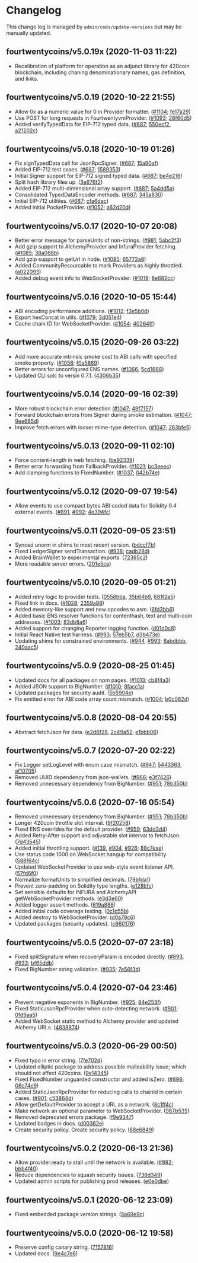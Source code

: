 Changelog
=========

This change log is managed by `admin/cmds/update-versions` but may be manually updated.

fourtwentycoins/v5.0.19x (2020-11-03 11:22)
---------------------------------
  - Recalibration of platform for operation as an adjunct library for 420coin blockchain, including chaning denominationary names, gas definition, and links.

fourtwentycoins/v5.0.19 (2020-10-22 21:55)
---------------------------------

  - Allow 0x as a numeric value for 0 in Provider formatter. ([#1104](https://github.com/420integrated/fourtwentycoins.js/issues/1104); [fe17a29](https://github.com/420integrated/fourtwentycoins.js/commit/fe17a295816214d063f3d6bd4f3273e0ce0c3eac))
  - Use POST for long requests in FourtwentyvmProvider. ([#1093](https://github.com/420integrated/fourtwentycoins.js/issues/1093); [28f60d5](https://github.com/420integrated/fourtwentycoins.js/commit/28f60d5ef83665541c8c1b432f8e173d73cb8227))
  - Added verifyTypedData for EIP-712 typed data. ([#687](https://github.com/420integrated/fourtwentycoins.js/issues/687); [550ecf2](https://github.com/420integrated/fourtwentycoins.js/commit/550ecf2f25b90f6d8996583489a218dbf2306ebc), [a21202c](https://github.com/420integrated/fourtwentycoins.js/commit/a21202c66b392ec6f91296d66551dffca742cf0a))

fourtwentycoins/v5.0.18 (2020-10-19 01:26)
---------------------------------

  - Fix signTypedData call for JsonRpcSigner. ([#687](https://github.com/420integrated/fourtwentycoins.js/issues/687); [15a90af](https://github.com/420integrated/fourtwentycoins.js/commit/15a90af5be75806e26f589f0a3f3687c0fb1c672))
  - Added EIP-712 test cases. ([#687](https://github.com/420integrated/fourtwentycoins.js/issues/687); [1589353](https://github.com/420integrated/fourtwentycoins.js/commit/15893537c3d9c92fe8748a3e9617d133d1d5d6a7))
  - Initial Signer support for EIP-712 signed typed data. ([#687](https://github.com/420integrated/fourtwentycoins.js/issues/687); [be4e216](https://github.com/420integrated/fourtwentycoins.js/commit/be4e2164e64dfa0697561763e8079120a485a566))
  - Split hash library files up. ([3e676f2](https://github.com/420integrated/fourtwentycoins.js/commit/3e676f21b00931ed966f4561e4f28792a1f8f154))
  - Added EIP-712 multi-dimensional array support. ([#687](https://github.com/420integrated/fourtwentycoins.js/issues/687); [5a4dd5a](https://github.com/420integrated/fourtwentycoins.js/commit/5a4dd5a70377d3e86823d279d6ff466d03767644))
  - Consolidated TypedDataEncoder methods. ([#687](https://github.com/420integrated/fourtwentycoins.js/issues/687); [345a830](https://github.com/420integrated/fourtwentycoins.js/commit/345a830dc4bc869d5f3edfdc27465797e7663055))
  - Initial EIP-712 utilities. ([#687](https://github.com/420integrated/fourtwentycoins.js/issues/687); [cfa6dec](https://github.com/420integrated/fourtwentycoins.js/commit/cfa6dec29314fe485df283974612d40550bc4179))
  - Added initial PocketProvider. ([#1052](https://github.com/420integrated/fourtwentycoins.js/issues/1052); [a62d20d](https://github.com/420integrated/fourtwentycoins.js/commit/a62d20d86f2d545b9a7bcda5418993790b7db91c))

fourtwentycoins/v5.0.17 (2020-10-07 20:08)
---------------------------------

  - Better error message for parseUnits of non-strings. ([#981](https://github.com/420integrated/fourtwentycoins.js/issues/981); [5abc2f3](https://github.com/420integrated/fourtwentycoins.js/commit/5abc2f36e20eef79a935961f3dd8133b5528d9e5))
  - Add gzip support to AlchemyProivder and InfuraProvider fetching. ([#1085](https://github.com/420integrated/fourtwentycoins.js/issues/1085); [38a068b](https://github.com/420integrated/fourtwentycoins.js/commit/38a068bcea3f251c8f3a349a90fcb077a39d23ad))
  - Add gzip support to getUrl in node. ([#1085](https://github.com/420integrated/fourtwentycoins.js/issues/1085); [65772a8](https://github.com/420integrated/fourtwentycoins.js/commit/65772a8e1a55d663bdb67e3a2b160fecc9f986ef))
  - Added CommunityResourcable to mark Providers as highly throttled. ([a022093](https://github.com/420integrated/fourtwentycoins.js/commit/a022093ce03f55db7ba2cac36e365d1af39ac45b))
  - Added debug event info to WebSocketProvider. ([#1018](https://github.com/420integrated/fourtwentycoins.js/issues/1018); [8e682cc](https://github.com/420integrated/fourtwentycoins.js/commit/8e682cc8481c6051a6f8115b29d78f4996120ccd))

fourtwentycoins/v5.0.16 (2020-10-05 15:44)
---------------------------------

  - ABI encoding performance additions. ([#1012](https://github.com/420integrated/fourtwentycoins.js/issues/1012); [f3e5b0d](https://github.com/420integrated/fourtwentycoins.js/commit/f3e5b0ded1b227a377fd4799507653c95c76e353))
  - Export hexConcat in utils. ([#1079](https://github.com/420integrated/fourtwentycoins.js/issues/1079); [3d051e4](https://github.com/420integrated/fourtwentycoins.js/commit/3d051e454db978f58c7b38ff4484096c3eb85b94))
  - Cache chain ID for WebSocketProvider. ([#1054](https://github.com/420integrated/fourtwentycoins.js/issues/1054); [40264ff](https://github.com/420integrated/fourtwentycoins.js/commit/40264ff9006156ba8441e6101e5a7149a5cf03f6))

fourtwentycoins/v5.0.15 (2020-09-26 03:22)
---------------------------------

  - Add more accurate intrinsic smoke cost to ABI calls with specified smoke property. ([#1058](https://github.com/420integrated/fourtwentycoins.js/issues/1058); [f0a5869](https://github.com/420integrated/fourtwentycoins.js/commit/f0a5869c53475e55a5f47d8651f609fff45dc9a7))
  - Better errors for unconfigured ENS names. ([#1066](https://github.com/420integrated/fourtwentycoins.js/issues/1066); [5cd1668](https://github.com/420integrated/fourtwentycoins.js/commit/5cd1668e0d29099c5b7ce1fdc1d0e8a41af1a249))
  - Updated CLI solc to versin 0.7.1. ([4306b35](https://github.com/420integrated/fourtwentycoins.js/commit/4306b3563a171baa9d7bf4872475a13c3434f834))

fourtwentycoins/v5.0.14 (2020-09-16 02:39)
---------------------------------

  - More robust blockchain error detection ([#1047](https://github.com/420integrated/fourtwentycoins.js/issues/1047); [49f7157](https://github.com/420integrated/fourtwentycoins.js/commit/49f71574f4799d685a5ae8fd24fe1134f752d70a))
  - Forward blockchain errors from Signer during smoke estimation. ([#1047](https://github.com/420integrated/fourtwentycoins.js/issues/1047); [9ee685d](https://github.com/420integrated/fourtwentycoins.js/commit/9ee685df46753c46cbbde12d05d6ea04f2b5ea3f))
  - Improve fetch errors with looser mime-type detection. ([#1047](https://github.com/420integrated/fourtwentycoins.js/issues/1047); [263bfe5](https://github.com/420integrated/fourtwentycoins.js/commit/263bfe5ce632790e0399d06a0ab660a501997998))

fourtwentycoins/v5.0.13 (2020-09-11 02:10)
---------------------------------

  - Force content-length in web fetching. ([be92339](https://github.com/420integrated/fourtwentycoins.js/commit/be923396962ea76bf0fb566dcf8801e58ccf0e7e))
  - Better error forwarding from FallbackProvider. ([#1021](https://github.com/420integrated/fourtwentycoins.js/issues/1021); [bc3eeec](https://github.com/420integrated/fourtwentycoins.js/commit/bc3eeeca39adb734f24019d0e942eff2eac6ad4d))
  - Add clamping functions to FixedNumber. ([#1037](https://github.com/420integrated/fourtwentycoins.js/issues/1037); [042b74e](https://github.com/420integrated/fourtwentycoins.js/commit/042b74e6ee648d4fa37bf674194273d8f4483bfb))

fourtwentycoins/v5.0.12 (2020-09-07 19:54)
---------------------------------

  - Allow events to use compact bytes ABI coded data for Solidity 0.4 external events. ([#891](https://github.com/420integrated/fourtwentycoins.js/issues/891), [#992](https://github.com/420integrated/fourtwentycoins.js/issues/992); [4e394fc](https://github.com/420integrated/fourtwentycoins.js/commit/4e394fc68019445ae4b4e201e41f95d6793dbe92))

fourtwentycoins/v5.0.11 (2020-09-05 23:51)
---------------------------------

  - Synced unorm in shims to most recent version. ([bdccf7b](https://github.com/420integrated/fourtwentycoins.js/commit/bdccf7b8d352ba400317266a0a37e6e290633e3c))
  - Fixed LedgerSigner sendTransaction. ([#936](https://github.com/420integrated/fourtwentycoins.js/issues/936); [cadb28d](https://github.com/420integrated/fourtwentycoins.js/commit/cadb28d6b364e68e43a06f7a9b8a31797afbd920))
  - Added BrainWallet to experimental exports. ([72385c2](https://github.com/420integrated/fourtwentycoins.js/commit/72385c228783a3158511b3cddc5cb4f9ce1dddae))
  - More readable server errors. ([201e5ce](https://github.com/420integrated/fourtwentycoins.js/commit/201e5ced9c38da2de1dd7518ffbf24284d477e80))

fourtwentycoins/v5.0.10 (2020-09-05 01:21)
---------------------------------

  - Added retry logic to provider tests. ([0558bba](https://github.com/420integrated/fourtwentycoins.js/commit/0558bba8eb1b783ef50bb37bcf4c9bae1f86f1e1), [35b64b9](https://github.com/420integrated/fourtwentycoins.js/commit/35b64b9a65e2c09ecb63b0eca712b45a3092c204), [681f2a5](https://github.com/420integrated/fourtwentycoins.js/commit/681f2a50b26d7954795dba5aec55bede4740e494))
  - Fixed link in docs. ([#1028](https://github.com/420integrated/fourtwentycoins.js/issues/1028); [2359a98](https://github.com/420integrated/fourtwentycoins.js/commit/2359a98641d99b26cf88ec892e3601a8a2c81c9c))
  - Added memory-like support and new opcodes to asm. ([6fd3bb6](https://github.com/420integrated/fourtwentycoins.js/commit/6fd3bb62d10eab1563dc4ddbd88732b4f484ec7a))
  - Added basic ENS resolver functions for contenthash, text and multi-coin addresses. ([#1003](https://github.com/420integrated/fourtwentycoins.js/issues/1003); [83db8a6](https://github.com/420integrated/fourtwentycoins.js/commit/83db8a6bd1364458dcfeea544de707df41890b4e))
  - Added support for changing Reporter logging function. ([d01d0c8](https://github.com/420integrated/fourtwentycoins.js/commit/d01d0c8448df40de52253f9e92889ab7e75c6a97))
  - Initial React Native test harness. ([#993](https://github.com/420integrated/fourtwentycoins.js/issues/993); [57eb5b7](https://github.com/420integrated/fourtwentycoins.js/commit/57eb5b777e2c67f1f8d74e41d3413e9f0564528d), [d3b473e](https://github.com/420integrated/fourtwentycoins.js/commit/d3b473e7c738fdfc65b6f1c8f80bcdacf9827d8a))
  - Updating shims for constrained environments. ([#944](https://github.com/420integrated/fourtwentycoins.js/issues/944), [#993](https://github.com/420integrated/fourtwentycoins.js/issues/993); [8abdbbb](https://github.com/420integrated/fourtwentycoins.js/commit/8abdbbbf633f96fde2346c4ae70e538895fd7829), [240aac5](https://github.com/420integrated/fourtwentycoins.js/commit/240aac568303deff14cbb2366b94c8c89cacefc1))

fourtwentycoins/v5.0.9 (2020-08-25 01:45)
--------------------------------

  - Updated docs for all packages on npm pages. ([#1013](https://github.com/420integrated/fourtwentycoins.js/issues/1013); [cb8f4a3](https://github.com/420integrated/fourtwentycoins.js/commit/cb8f4a3a4e378a749c6bbbddf46d8d79d35722cc))
  - Added JSON support to BigNumber. ([#1010](https://github.com/420integrated/fourtwentycoins.js/issues/1010); [8facc1a](https://github.com/420integrated/fourtwentycoins.js/commit/8facc1a5305b1f699aa3afc5a0a692abe7927652))
  - Updated packages for security audit. ([5b5904e](https://github.com/420integrated/fourtwentycoins.js/commit/5b5904ea9977ecf8c079a57593b627553f0126a0))
  - Fix emitted error for ABI code array count mismatch. ([#1004](https://github.com/420integrated/fourtwentycoins.js/issues/1004); [b0c082d](https://github.com/420integrated/fourtwentycoins.js/commit/b0c082d728dc66b0f2a5ec315da44d6295716284))

fourtwentycoins/v5.0.8 (2020-08-04 20:55)
--------------------------------

  - Abstract fetchJson for data. ([e2d6f28](https://github.com/420integrated/fourtwentycoins.js/commit/e2d6f281d5a2bd749bc72549a4e55f2c752a7bd8), [2c49a52](https://github.com/420integrated/fourtwentycoins.js/commit/2c49a52a41a30ae844376561de95f0c851d19f73), [e1bbb06](https://github.com/420integrated/fourtwentycoins.js/commit/e1bbb064a10d0b4bf5563e0a79396665d83935a1))

fourtwentycoins/v5.0.7 (2020-07-20 02:22)
--------------------------------

  - Fix Logger setLogLevel with enum case mismatch. ([#947](https://github.com/420integrated/fourtwentycoins.js/issues/947); [5443363](https://github.com/420integrated/fourtwentycoins.js/commit/5443363de43e92de712e72d55165c3f4d7f652e9), [af10705](https://github.com/420integrated/fourtwentycoins.js/commit/af10705632bc1f8203ea50ea7ed3120b01c67122))
  - Removed UUID dependency from json-wallets. ([#966](https://github.com/420integrated/fourtwentycoins.js/issues/966); [e3f7426](https://github.com/420integrated/fourtwentycoins.js/commit/e3f7426af4d6d7e43db322700d768216b06433e0))
  - Removed unnecessary dependency from BigNumber. ([#951](https://github.com/420integrated/fourtwentycoins.js/issues/951); [78b350b](https://github.com/420integrated/fourtwentycoins.js/commit/78b350bbc5ea73561bf47038743b9e51049496f7))

fourtwentycoins/v5.0.6 (2020-07-16 05:54)
--------------------------------

  - Removed unnecessary dependency from BigNumber. ([#951](https://github.com/420integrated/fourtwentycoins.js/issues/951); [78b350b](https://github.com/420integrated/fourtwentycoins.js/commit/78b350bbc5ea73561bf47038743b9e51049496f7))
  - Longer 420coin throttle slot interval. ([9f20258](https://github.com/420integrated/fourtwentycoins.js/commit/9f20258d5d39cd901d2078275323071eb0f3505b))
  - Fixed ENS overrides for the default provider. ([#959](https://github.com/420integrated/fourtwentycoins.js/issues/959); [63dd3d4](https://github.com/420integrated/fourtwentycoins.js/commit/63dd3d4682b564445948988243fa9139c598587b))
  - Added Retry-After support and adjustable slot interval to fetchJson. ([7d43545](https://github.com/420integrated/fourtwentycoins.js/commit/7d435453039f009b339d835ddee47e35a843711b))
  - Added initial throttling support. ([#139](https://github.com/420integrated/fourtwentycoins.js/issues/139), [#904](https://github.com/420integrated/fourtwentycoins.js/issues/904), [#926](https://github.com/420integrated/fourtwentycoins.js/issues/926); [88c7eae](https://github.com/420integrated/fourtwentycoins.js/commit/88c7eaed061ae9a6798733a97e4e87011d36b8e7))
  - Use status code 1000 on WebSocket hangup for compatibility. ([588f64c](https://github.com/420integrated/fourtwentycoins.js/commit/588f64c760ee49bfb5109bfbaafb4beafe41c52a))
  - Updated WebSocketProvider to use web-style event listener API. ([57fd6f0](https://github.com/420integrated/fourtwentycoins.js/commit/57fd6f06047a1a2a3a46fe8b23ff585293a40062))
  - Normalize formatUnits to simplified decimals. ([79b1da1](https://github.com/420integrated/fourtwentycoins.js/commit/79b1da130be50df80c7e5aeb221edc5669fc211e))
  - Prevent zero-padding on Solidity type lengths. ([e128bfc](https://github.com/420integrated/fourtwentycoins.js/commit/e128bfcd10e006c920532151598700ca33a2127e))
  - Set sensible defaults for INFURA and AlchemyAPI getWebSocketProvider methods. ([e3d3e60](https://github.com/420integrated/fourtwentycoins.js/commit/e3d3e604f299edbafe7d0721c0a3eff5f67c83f4))
  - Added logger assert methods. ([619a888](https://github.com/420integrated/fourtwentycoins.js/commit/619a8888ebe08de9956f60c16703fb3543aeacc4))
  - Added initial code coverage testing. ([0c1d55b](https://github.com/420integrated/fourtwentycoins.js/commit/0c1d55b6dc9c725c86e849d13b911c8bace9821d))
  - Added destroy to WebSocketProvider. ([d0a79c6](https://github.com/420integrated/fourtwentycoins.js/commit/d0a79c6a1362e12f6f102e4af99adfef930092db))
  - Updated packages (security updates). ([c660176](https://github.com/420integrated/fourtwentycoins.js/commit/c6601769ada64832b1ce392680a30cb145c3cab9))

fourtwentycoins/v5.0.5 (2020-07-07 23:18)
--------------------------------

  - Fixed splitSignature when recoveryParam is encoded directly. ([#893](https://github.com/420integrated/fourtwentycoins.js/issues/893), [#933](https://github.com/420integrated/fourtwentycoins.js/issues/933); [bf65ddb](https://github.com/420integrated/fourtwentycoins.js/commit/bf65ddbff0036f6eb8e99c145f30edff157687f5))
  - Fixed BigNumber string validation. ([#935](https://github.com/420integrated/fourtwentycoins.js/issues/935); [7e56f3d](https://github.com/420integrated/fourtwentycoins.js/commit/7e56f3d392e52815c5c859772b99660e0fc38ef5))

fourtwentycoins/v5.0.4 (2020-07-04 23:46)
--------------------------------

  - Prevent negative exponents in BigNumber. ([#925](https://github.com/420integrated/fourtwentycoins.js/issues/925); [84e253f](https://github.com/420integrated/fourtwentycoins.js/commit/84e253f3f9674b52fa2a17b097644e91e6474021))
  - Fixed StaticJsonRpcProvider when auto-detecting network. ([#901](https://github.com/420integrated/fourtwentycoins.js/issues/901); [0fd9aa5](https://github.com/420integrated/fourtwentycoins.js/commit/0fd9aa5cb6f4a3f9c1bea9b4eeee389700db01fa))
  - Added WebSocket static method to Alchemy provider and updated Alchemy URLs. ([4838874](https://github.com/420integrated/fourtwentycoins.js/commit/48388741272df8569315637f21df7c6519f79e2e))

fourtwentycoins/v5.0.3 (2020-06-29 00:50)
--------------------------------

  - Fixed typo in error string. ([7fe702d](https://github.com/420integrated/fourtwentycoins.js/commit/7fe702d59b0b81d2812e407b99a1e98e0e18ba03))
  - Updated elliptic package to address possible malleability issue; which should not affect 420coins. ([9e14345](https://github.com/420integrated/fourtwentycoins.js/commit/9e1434503e2a0280e9918c4eadb4d972b062b3b0))
  - Fixed FixedNumber unguarded constructor and added isZero. ([#898](https://github.com/420integrated/fourtwentycoins.js/issues/898); [08c74e9](https://github.com/420integrated/fourtwentycoins.js/commit/08c74e9a132f37ab8cc3fb5dab3bd1fd708ee702))
  - Added StaticJsonRpcProvider for reducing calls to chainId in certain cases. ([#901](https://github.com/420integrated/fourtwentycoins.js/issues/901); [c53864d](https://github.com/420integrated/fourtwentycoins.js/commit/c53864de0af55dd8ec8ca5681e78da380d85250a))
  - Allow getDefaultProvider to accept a URL as a network. ([8c1ff4c](https://github.com/420integrated/fourtwentycoins.js/commit/8c1ff4c862b8cecb04c98d71910870e0b73867a0))
  - Make network an optional parameter to WebSocketProvider. ([987b535](https://github.com/420integrated/fourtwentycoins.js/commit/987b5354cc18ed41620c43910ac163f358d91b5d))
  - Removed deprecated errors package. ([f9e9347](https://github.com/420integrated/fourtwentycoins.js/commit/f9e9347e69133354c3d65c1f47475ddac8a793cf))
  - Updated badges in docs. ([d00362e](https://github.com/420integrated/fourtwentycoins.js/commit/d00362eb706cfbf9911611e8d934260061cfbbd2))
  - Create security policy. Create security policy. ([88e6849](https://github.com/420integrated/fourtwentycoins.js/commit/88e68495b67d9268ee66362b08c9b691d03ab58a))

fourtwentycoins/v5.0.2 (2020-06-13 21:36)
--------------------------------

  - Allow provider.ready to stall until the network is available. ([#882](https://github.com/420integrated/fourtwentycoins.js/issues/882); [bbb4f40](https://github.com/420integrated/fourtwentycoins.js/commit/bbb4f407b34782c36ff93fa528e3b9f793987d4a))
  - Reduce dependencies to squash security issues. ([738d349](https://github.com/420integrated/fourtwentycoins.js/commit/738d34969d7c2184242b92f78228ba6a8aed1f3a))
  - Updated admin scripts for publishing prod releases. ([e0e0dbe](https://github.com/420integrated/fourtwentycoins.js/commit/e0e0dbef1830572c465670b826a7aa2b403ad2e8))

fourtwentycoins/v5.0.1 (2020-06-12 23:09)
--------------------------------

  - Fixed embedded package version strings. ([5a69e9c](https://github.com/420integrated/fourtwentycoins.js/commit/5a69e9caa882aa5f1b44c4453d67cde43254eafe))

fourtwentycoins/v5.0.0 (2020-06-12 19:58)
--------------------------------

  - Preserve config canary string. ([7157816](https://github.com/420integrated/fourtwentycoins.js/commit/7157816fa53f660d750811b293e3b1d5a2f70bd4))
  - Updated docs. ([9e4c7e6](https://github.com/420integrated/fourtwentycoins.js/commit/9e4c7e609d9eeb5f2a11d6a90bfa9d32ee696431))
